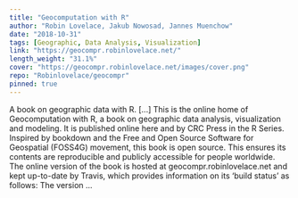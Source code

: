 ```yaml
---
title: "Geocomputation with R"
author: "Robin Lovelace, Jakub Nowosad, Jannes Muenchow"
date: "2018-10-31"
tags: [Geographic, Data Analysis, Visualization]
link: "https://geocompr.robinlovelace.net/"
length_weight: "31.1%"
cover: "https://geocompr.robinlovelace.net/images/cover.png"
repo: "Robinlovelace/geocompr"
pinned: true
---
```


A book on geographic data with R. [...] This is the online home of Geocomputation with R, a book on geographic data analysis, visualization and modeling.
It is published online here and by CRC Press in the R Series. Inspired by bookdown and the Free and Open Source Software for Geospatial (FOSS4G) movement, this book is open source.
This ensures its contents are reproducible and publicly accessible for people worldwide. The online version of the book is hosted at geocompr.robinlovelace.net and kept up-to-date by Travis, which provides information on its ‘build status’ as follows: The version ...
